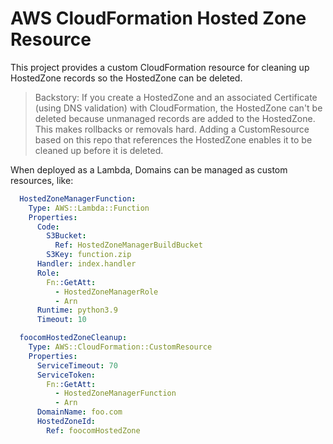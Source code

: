 # AWS CloudFormation Hosted Zone Resource

This project provides a custom CloudFormation resource for cleaning up HostedZone records so the HostedZone can be deleted.

> Backstory: If you create a HostedZone and an associated Certificate (using DNS validation) with CloudFormation, the HostedZone can't be deleted because unmanaged records are added to the HostedZone. This makes rollbacks or removals hard.  Adding a CustomResource based on this repo that references the HostedZone enables it to be cleaned up before it is deleted.

When deployed as a Lambda, Domains can be managed as custom resources, like:

```yaml
  HostedZoneManagerFunction:
    Type: AWS::Lambda::Function
    Properties:
      Code:
        S3Bucket:
          Ref: HostedZoneManagerBuildBucket
        S3Key: function.zip
      Handler: index.handler
      Role:
        Fn::GetAtt:
          - HostedZoneManagerRole
          - Arn
      Runtime: python3.9
      Timeout: 10

  foocomHostedZoneCleanup:
    Type: AWS::CloudFormation::CustomResource
    Properties:
      ServiceTimeout: 70
      ServiceToken:
        Fn::GetAtt:
          - HostedZoneManagerFunction
          - Arn
      DomainName: foo.com
      HostedZoneId:
        Ref: foocomHostedZone
```
